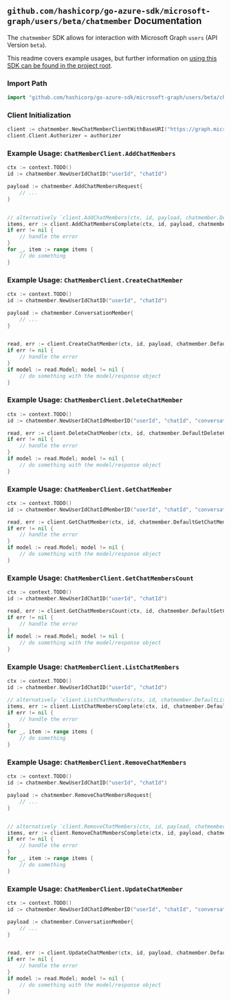 
## `github.com/hashicorp/go-azure-sdk/microsoft-graph/users/beta/chatmember` Documentation

The `chatmember` SDK allows for interaction with Microsoft Graph `users` (API Version `beta`).

This readme covers example usages, but further information on [using this SDK can be found in the project root](https://github.com/hashicorp/go-azure-sdk/tree/main/docs).

### Import Path

```go
import "github.com/hashicorp/go-azure-sdk/microsoft-graph/users/beta/chatmember"
```


### Client Initialization

```go
client := chatmember.NewChatMemberClientWithBaseURI("https://graph.microsoft.com")
client.Client.Authorizer = authorizer
```


### Example Usage: `ChatMemberClient.AddChatMembers`

```go
ctx := context.TODO()
id := chatmember.NewUserIdChatID("userId", "chatId")

payload := chatmember.AddChatMembersRequest{
	// ...
}


// alternatively `client.AddChatMembers(ctx, id, payload, chatmember.DefaultAddChatMembersOperationOptions())` can be used to do batched pagination
items, err := client.AddChatMembersComplete(ctx, id, payload, chatmember.DefaultAddChatMembersOperationOptions())
if err != nil {
	// handle the error
}
for _, item := range items {
	// do something
}
```


### Example Usage: `ChatMemberClient.CreateChatMember`

```go
ctx := context.TODO()
id := chatmember.NewUserIdChatID("userId", "chatId")

payload := chatmember.ConversationMember{
	// ...
}


read, err := client.CreateChatMember(ctx, id, payload, chatmember.DefaultCreateChatMemberOperationOptions())
if err != nil {
	// handle the error
}
if model := read.Model; model != nil {
	// do something with the model/response object
}
```


### Example Usage: `ChatMemberClient.DeleteChatMember`

```go
ctx := context.TODO()
id := chatmember.NewUserIdChatIdMemberID("userId", "chatId", "conversationMemberId")

read, err := client.DeleteChatMember(ctx, id, chatmember.DefaultDeleteChatMemberOperationOptions())
if err != nil {
	// handle the error
}
if model := read.Model; model != nil {
	// do something with the model/response object
}
```


### Example Usage: `ChatMemberClient.GetChatMember`

```go
ctx := context.TODO()
id := chatmember.NewUserIdChatIdMemberID("userId", "chatId", "conversationMemberId")

read, err := client.GetChatMember(ctx, id, chatmember.DefaultGetChatMemberOperationOptions())
if err != nil {
	// handle the error
}
if model := read.Model; model != nil {
	// do something with the model/response object
}
```


### Example Usage: `ChatMemberClient.GetChatMembersCount`

```go
ctx := context.TODO()
id := chatmember.NewUserIdChatID("userId", "chatId")

read, err := client.GetChatMembersCount(ctx, id, chatmember.DefaultGetChatMembersCountOperationOptions())
if err != nil {
	// handle the error
}
if model := read.Model; model != nil {
	// do something with the model/response object
}
```


### Example Usage: `ChatMemberClient.ListChatMembers`

```go
ctx := context.TODO()
id := chatmember.NewUserIdChatID("userId", "chatId")

// alternatively `client.ListChatMembers(ctx, id, chatmember.DefaultListChatMembersOperationOptions())` can be used to do batched pagination
items, err := client.ListChatMembersComplete(ctx, id, chatmember.DefaultListChatMembersOperationOptions())
if err != nil {
	// handle the error
}
for _, item := range items {
	// do something
}
```


### Example Usage: `ChatMemberClient.RemoveChatMembers`

```go
ctx := context.TODO()
id := chatmember.NewUserIdChatID("userId", "chatId")

payload := chatmember.RemoveChatMembersRequest{
	// ...
}


// alternatively `client.RemoveChatMembers(ctx, id, payload, chatmember.DefaultRemoveChatMembersOperationOptions())` can be used to do batched pagination
items, err := client.RemoveChatMembersComplete(ctx, id, payload, chatmember.DefaultRemoveChatMembersOperationOptions())
if err != nil {
	// handle the error
}
for _, item := range items {
	// do something
}
```


### Example Usage: `ChatMemberClient.UpdateChatMember`

```go
ctx := context.TODO()
id := chatmember.NewUserIdChatIdMemberID("userId", "chatId", "conversationMemberId")

payload := chatmember.ConversationMember{
	// ...
}


read, err := client.UpdateChatMember(ctx, id, payload, chatmember.DefaultUpdateChatMemberOperationOptions())
if err != nil {
	// handle the error
}
if model := read.Model; model != nil {
	// do something with the model/response object
}
```
